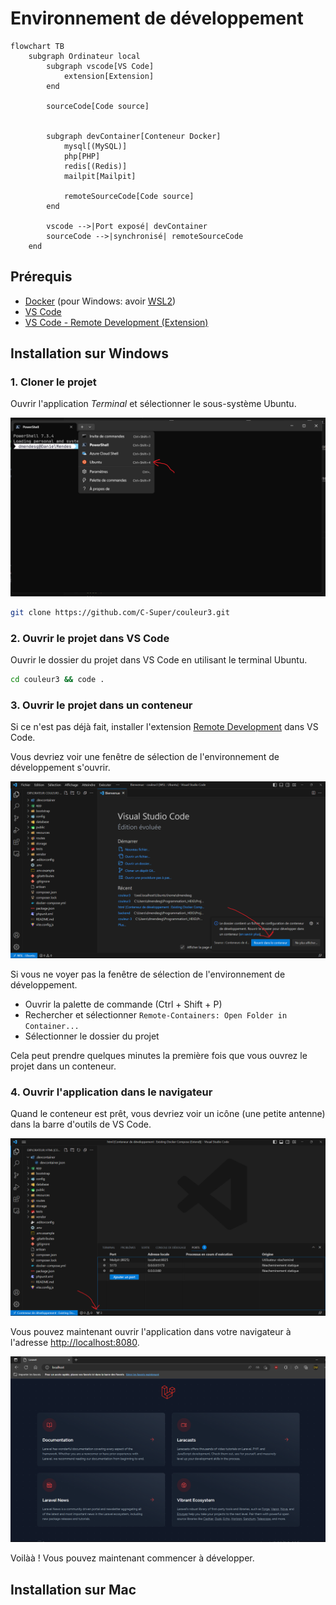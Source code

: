 # Environnement de développement

```mermaid
flowchart TB
    subgraph Ordinateur local
        subgraph vscode[VS Code]
            extension[Extension]
        end

        sourceCode[Code source]
        

        subgraph devContainer[Conteneur Docker]
            mysql[(MySQL)]
            php[PHP]
            redis[(Redis)]
            mailpit[Mailpit]

            remoteSourceCode[Code source]
        end

        vscode -->|Port exposé| devContainer
        sourceCode -->|synchronisé| remoteSourceCode
    end
```

## Prérequis

- [Docker](https://www.docker.com/) (pour Windows: avoir [WSL2](https://learn.microsoft.com/en-us/windows/wsl/about))
- [VS Code](https://code.visualstudio.com/)
- [VS Code - Remote Development (Extension)](https://marketplace.visualstudio.com/items?itemName=ms-vscode-remote.vscode-remote-extensionpack)

## Installation sur Windows

### 1. Cloner le projet

Ouvrir l'application *Terminal* et sélectionner le sous-système Ubuntu.

![Ouvrir l'environnement Ubuntu dans le Terminal](./development-sources/win-run-wsl.png)

```bash
git clone https://github.com/C-Super/couleur3.git
```

### 2. Ouvrir le projet dans VS Code

Ouvrir le dossier du projet dans VS Code en utilisant le terminal Ubuntu.

```bash
cd couleur3 && code .
```

### 3. Ouvrir le projet dans un conteneur

Si ce n'est pas déjà fait, installer l'extension [Remote Development](https://marketplace.visualstudio.com/items?itemName=ms-vscode-remote.vscode-remote-extensionpack) dans VS Code.

Vous devriez voir une fenêtre de sélection de l'environnement de développement s'ouvrir.

![Fenêtre de sélection de l'environnement de développement](./development-sources/win-vscode-select-dev-container.png)

Si vous ne voyer pas la fenêtre de sélection de l'environnement de développement.

- Ouvrir la palette de commande (Ctrl + Shift + P)
- Rechercher et sélectionner `Remote-Containers: Open Folder in Container...`
- Sélectionner le dossier du projet

Cela peut prendre quelques minutes la première fois que vous ouvrez le projet dans un conteneur.

### 4. Ouvrir l'application dans le navigateur

Quand le conteneur est prêt, vous devriez voir un icône (une petite antenne) dans la barre d'outils de VS Code.

![Dev Container prêt](./development-sources/dev-container-ready.png)

Vous pouvez maintenant ouvrir l'application dans votre navigateur à l'adresse [http://localhost:8080](http://localhost:80).

![Laravel Welcome page](./development-sources/laravel-welcome.png)

Voilàà ! Vous pouvez maintenant commencer à développer.

## Installation sur Mac

